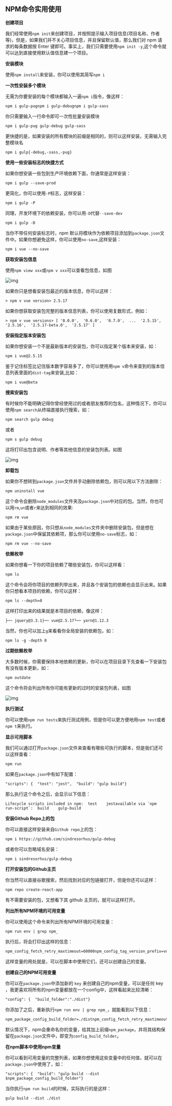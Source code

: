 ## NPM命令实用使用

**创建项目**



我们经常使用`npm init`来创建项目，并按照提示输入项目信息(项目名称、作者等)，但是，如果我们并不关心项目信息，并且保留默认值，那么我们对 npm 请求的每条数据按 Enter 键即可。事实上，我们只需要使用`npm init -y`,这个命令就可以达到直接使用默认值信息建一个项目。

**安装模块**



使用`npm install`来安装，你可以使用其简写`npm i`

**一次性安装多个模块**



无需为你要安装的每个模块都输入一遍`npm i`指令，像这样：

```
npm i gulp-pugnpm i gulp-debugnpm i gulp-sass
```

你只需要输入一行命令即可一次性批量安装模块

```
npm i gulp-pug gulp-debug gulp-sass
```

更快捷的是，如果安装的所有模块的前缀是相同的，则可以这样安装，无需输入完整模块名

```
npm i gulp{-debug,-sass,-pug}
```

**使用一些安装标志的快捷方式**



如果你想安装一些包到生产环境依赖下面，你通常是这样安装：

```
npm i gulp --save-prod
```

更简化，你可以使用`-P`标志，这样安装：

```
npm i gulp -P
```

同理，开发环境下的依赖安装，你可以用`-D`代替`--save-dev`

```
npm i gulp -D
```

当你不带任何安装标志时，npm 默认将模块作为依赖项目添加到`package.json`文件中。如果你想避免这样，你可以使用`no-save`,这样安装：

```
npm i vue --no-save
```

**获取安装包信息**



使用`npm view xxx`或`npm v xxx`可以查看包信息，如图

![img](https://mmbiz.qpic.cn/mmbiz_png/2wV7LicL762YCgAsbBDkQL1q8EBYhTm91P2Xv0UkE3ULcosADZD9qvg0BLfSrmpRTYuicez97oH82zFftzONewHg/640?wx_fmt=png&tp=webp&wxfrom=5&wx_lazy=1&wx_co=1)

如果你只是想看安装包最近的版本信息，你可以这样：

```
> npm v vue version> 2.5.17
```

如果你想获取安装包完整的版本信息列表，你可以使用复数形式，例如：

```
> npm v vue versions> [ '0.0.0',  '0.6.0',  '0.7.0',  ...  '2.5.15',  '2.5.16',  '2.5.17-beta.0',  '2.5.17' ]
```

**安装指定版本安装包**



如果你想安装一个不是最新版本的安装包，你可以指定某个版本来安装，如：

```
npm i vue@2.5.15
```

鉴于记住标签比记住版本数字容易多了，你可以使用用`npm v`命令来查到的版本信息列表里面的`dist-tag`来安装,比如：

```
npm i vue@beta
```

**搜索安装包**



有时候你不能明确记得你曾经使用过的或者朋友推荐的包名，这种情况下，你可以使用`npm search`从终端直接执行搜索，如：

```
npm search gulp debug
```

或者

```
npm s gulp debug
```

这将打印出包含说明、作者等其他信息的安装包列表。如图

![img](https://mmbiz.qpic.cn/mmbiz_png/2wV7LicL762YCgAsbBDkQL1q8EBYhTm91r1A9pqQ5cjiaS1fWytP5SKtIzagqCWycrl0NwicbE9U2EDOLhtPATPgQ/640?wx_fmt=png&tp=webp&wxfrom=5&wx_lazy=1&wx_co=1)

**卸载包**



如果你不想转到`package.json`文件并手动删除依赖包，则可以用以下方法删除：

```
npm uninstall vue
```

这个命令会删除`node_modules`文件夹及`package.json`中对应的包。当然，你也可以用`rm`,`un`或者`r`来达到相同的效果:

```
npm rm vue
```

如果由于某些原因，你只想从`node_modules`文件夹中删除安装包，但是想在`package.json`中保留其依赖项，那么你可以使用`no-save`标志，如：

```
npm rm vue --no-save
```

**依赖枚举**



如果你想看一下你的项目依赖了哪些安装包，你可以这样看：

```
npm ls
```

这个命令会将你项目的依赖列举出来，并且各个安装包的依赖也会显示出来。如果你只想看本项目的依赖，你可以这样：

```
npm ls --depth=0
```

这样打印出来的结果就是本项目的依赖，像这样：

```
├── jquery@3.3.1├── vue@2.5.17└── yarn@1.12.3
```

当然，你也可以加上`g`来看看你全局安装的依赖包，如：

```
npm ls -g -depth 0
```

**过期依赖枚举**



大多数时候，你需要保持本地依赖的更新，你可以在项目目录下先查看一下安装包有没有版本更新，如：

```
npm outdate
```

这个命令将会列出所有你可能有更新的过时的安装包列表，如图

![img](https://mmbiz.qpic.cn/mmbiz_png/2wV7LicL762YCgAsbBDkQL1q8EBYhTm916XkhxJZFt7GFbDpgEOZo4tX0vN7ejshzTL9cLtuNkF5zAl5Xo5XV5g/640?wx_fmt=png&tp=webp&wxfrom=5&wx_lazy=1&wx_co=1)

**执行测试**



你可以使用`npm run tests`来执行测试用例，但是你可以更方便地用`npm test`或者`npm t`来执行。

**显示可用脚本**



我们可以通过打开`package.json`文件来查看有哪些可执行的脚本，但是我们还可以这样查看：

```
npm run
```

如果在`package.json`中有如下配置：

```
"scripts": {  "test": "jest",  "build": "gulp build"}
```

那么执行这个命令之后，会显示以下信息：

```
Lifecycle scripts included in npm:  test    jestavailable via `npm run-script`:  build    gulp-build
```

**安装Github Repo上的包**



你可以直接这样安装来自`Github repo`上的包：

```
npm i https://github.com/sindresorhus/gulp-debug
```

或者你可以忽略域名安装：

```
npm i sindresorhus/gulp-debug
```

**打开安装包的Github主页**



你当然可以直接谷歌搜索，然后找到对应的包链接打开，但是你还可以这样：

```
npm repo create-react-app
```

有不需要安装的包，又想看下其 github 主页的，就可以这样打开。

**列出所有NPM环境的可用变量**



你可以使用这个命令来列出所有NPM环境的可用变量：

```
npm run env | grep npm_
```

执行后，将会打印出这样的信息：

```
npm_config_fetch_retry_maxtimeout=60000npm_config_tag_version_prefix=vnpm_config_strict_ssl=truenpm_config_sso_type=oauth...
```

这样变量的用处就是，可以在脚本中使用它们，还可以创建自己的变量。

**创建自己的NPM可用变量**



你可以在`package.json`中添加新的 `key` 来创建自己的npm变量，可以是任何 key ，我更喜欢将所有的npm变量都放在一个config中，这样看起来比较清晰：

```
"config": {  "build_folder":"./dist"}
```

你添加了之后，重新执行`npm run env | grep npm_`，就能看到以下信息：

```
npm_package_config_build_folder=./distnpm_config_fetch_retry_maxtimeout=60000npm_config_tag_version_prefix=vnpm_config_strict_ssl=truenpm_config_sso_type=oauth...
```

默认情况下，npm会重命名你的变量，给其加上前缀`npm_package`，并将其结构保留在`package.json`文件中，即变为`config_build_folder`。

**在npm脚本中使用npm变量**



你可以看到可用变量的完整列表，如果你想使用这些变量中的任何值，就可以在`package.json`中使用了，如：

```
"scripts": {  "build": "gulp build --dist $npm_package_config_build_folder"}
```

当你执行`npm run build`的时候，实际执行的是这样：

```
gulp build --dist ./dist
```

